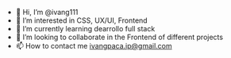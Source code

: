 - 👋 Hi, I’m @ivang111
- 👀 I’m interested in CSS, UX/UI, Frontend
- 🌱 I’m currently learning dearrollo full stack
- 💞️ I’m looking to collaborate in the Frontend of different projects
- 📫 How to contact me ivangpaca.ip@gmail.com

<!---
ivang111/ivang111 is a ✨ special ✨ repository because its `README.md` (this file) appears on your GitHub profile.
You can click the Preview link to take a look at your changes.
--->
